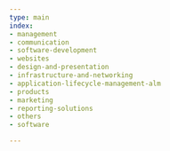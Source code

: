 ```yaml
---
type: main
index:
- management
- communication
- software-development
- websites
- design-and-presentation
- infrastructure-and-networking
- application-lifecycle-management-alm
- products
- marketing
- reporting-solutions
- others
- software

---
```



